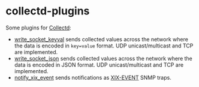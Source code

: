 collectd-plugins
================

Some plugins for [Collectd](https://collectd.org/):

- [write_socket_keyval](https://github.com/mjuenema/collectd-plugins/wiki/write_socket_keyval) sends collected values across the network where the data is encoded in ```key=value``` format. UDP unicast/multicast and TCP are implemented.
- [write_socket_json](https://github.com/mjuenema/collectd-plugins/wiki/write_socket_json) sends collected values across the network where the data is encoded in JSON format. UDP unicast/multicast and TCP are implemented.
-  [notify_xix_event](https://github.com/mjuenema/collectd-plugins/wiki/notify_xix_event) sends notifications as [XIX-EVENT](https://github.com/mjuenema/xix-event-mib) SNMP traps.
